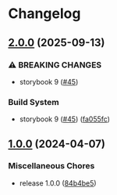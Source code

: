 # Changelog

## [2.0.0](https://github.com/audunru/tailwind-storybook/compare/v1.0.0...v2.0.0) (2025-09-13)


### ⚠ BREAKING CHANGES

* storybook 9 ([#45](https://github.com/audunru/tailwind-storybook/issues/45))

### Build System

* storybook 9 ([#45](https://github.com/audunru/tailwind-storybook/issues/45)) ([fa055fc](https://github.com/audunru/tailwind-storybook/commit/fa055fc7c6eed3dc6a3db5ded13d5b608a53c96a))

## [1.0.0](https://github.com/audunru/tailwind-storybook/compare/v0.3.0...v1.0.0) (2024-04-07)


### Miscellaneous Chores

* release 1.0.0 ([84b4be5](https://github.com/audunru/tailwind-storybook/commit/84b4be50f6f02a94b01ba35e284a6dadd8bc5810))

